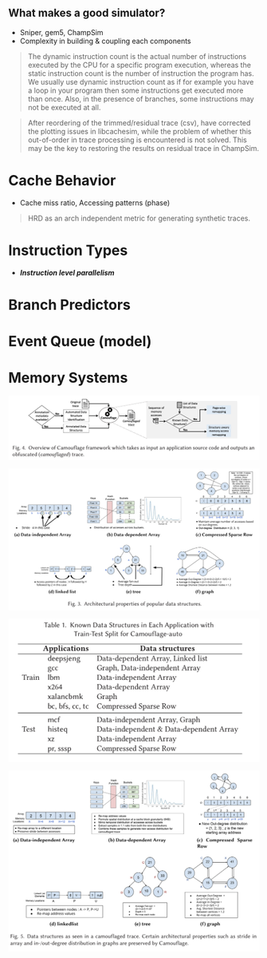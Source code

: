 ## What makes a good simulator?
- Sniper, gem5, ChampSim
- Complexity in building & coupling each components

> The dynamic instruction count is the actual number of instructions executed by the CPU for a specific program execution, whereas the static instruction count is the number of instruction the program has.
We usually use dynamic instruction count as if for example you have a loop in your program then some instructions get executed more than once. Also, in the presence of branches, some instructions may not be executed at all.

> After reordering of the trimmed/residual trace (csv), have corrected the plotting issues in libcachesim, while the problem of whether this out-of-order in trace processing is encountered is not solved. This may be the key to restoring the results on residual trace in ChampSim.
# Cache Behavior
- Cache miss ratio, Accessing patterns (phase)
>HRD as an arch independent metric for generating synthetic traces.
# Instruction Types
- ***Instruction level parallelism***
# Branch Predictors
# Event Queue (model)
# Memory Systems


![输入图片说明](https://raw.githubusercontent.com/JakeFlasher/stackedit-app-data/master/img/Camouflage/framework.PNG)

![输入图片说明](https://raw.githubusercontent.com/JakeFlasher/stackedit-app-data/master/img/Camouflage/arch_prop_data_struc.PNG)

![输入图片说明](https://raw.githubusercontent.com/JakeFlasher/stackedit-app-data/master/img/Camouflage/known_data_struc_apps.PNG)


![输入图片说明](https://raw.githubusercontent.com/JakeFlasher/stackedit-app-data/master/img/Camouflage/obfuscated_data_struc.PNG)
<!--stackedit_data:
eyJoaXN0b3J5IjpbMTUzNzg5MTE2OSwxMjk4MDkyMDcwXX0=
-->
